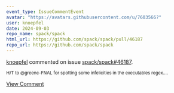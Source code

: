 ```yaml
---
event_type: IssueCommentEvent
avatar: "https://avatars.githubusercontent.com/u/7603566?"
user: knoepfel
date: 2024-09-03
repo_name: spack/spack
html_url: https://github.com/spack/spack/pull/46187
repo_url: https://github.com/spack/spack
---
```


<a href='https://github.com/knoepfel' target='_blank'>knoepfel</a> commented on issue <a href='https://github.com/spack/spack/pull/46187' target='_blank'>spack/spack#46187</a>.

<small>H/T to @greenc-FNAL for spotting some infelicities in the executables regex....</small>

<a href='https://github.com/spack/spack/pull/46187' target='_blank'>View Comment</a>